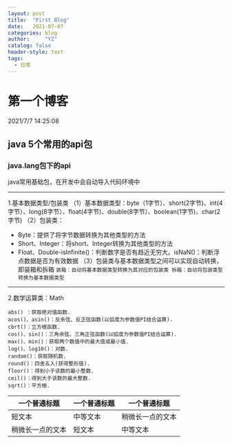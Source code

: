 ```yaml
---
layout: post
title:  "First Blog"
date:   2021-07-07
categories: blog
author:     "YZ"
catalog: false
header-style: text
tags:
  - 日常
---
```


# 第一个博客 #
2021/7/7 14:25:08 

## java 5个常用的api包 ##
### java.lang包下的api ###
java常用基础包，在开发中会自动导入代码环境中

----------

1.基本数据类型/包装类
	（1）基本数据类型：byte（1字节）、short(2字节)、int(4字节）、long(8字节）、float(4字节)、double(8字节）、boolean(1字节)、char(2字节)
	（2）包装类：
	
* Byte：提供了将字节数据转换为其他类型的方法
* Short、Integer：将short、Integer转换为其他类型的方法
* Float、Double-isInfinite()：判断数字是否有趋近无穷大。isNaN()：判断浮点数据是否为有效数据
	（3）包装类与基本数据类型之间可以实现自动转换，即装箱和拆箱
    `装箱：自动将基本数据类型转换为其对应的包装类
拆箱：自动将包装类型转换为基本数据类型`

----------
2.数学运算类：Math

```
abs() ：获取绝对值函数.
acos()、asin()：反余弦、反正弦函数(以弧度为参数值PI结合运算).
cbrt()：立方根函数.
cos()、sin()：三角余弦、三角正弦函数(以弧度为参数值PI结合运算).
max()、min()：获取两个数值中的最大值或最小值.
log()、log10()：对数.
random()：获取随机数.
round()：四舍五入(获得整形值).
floor()：得到小于该数的最小整数.
ceil()：得到大于该数的最大整数.
sqrt()：平方根.
```

| 一个普通标题 | 一个普通标题 | 一个普通标题 |
| ------ | ------ | ------ |
| 短文本 | 中等文本 | 稍微长一点的文本 |
| 稍微长一点的文本 | 短文本 | 中等文本 |